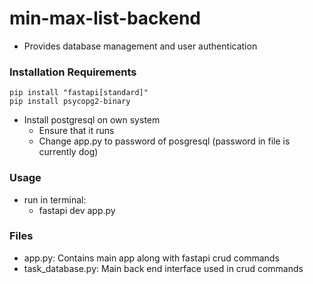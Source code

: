 # min-max-list-backend

- Provides database management and user authentication

### Installation Requirements

```
pip install "fastapi[standard]"
pip install psycopg2-binary
```
- Install postgresql on own system 
    - Ensure that it runs
    - Change app.py to password of posgresql (password in file is currently dog)

### Usage
- run in terminal:
    - fastapi dev app.py

### Files
- app.py: Contains main app along with fastapi crud commands 
- task_database.py: Main back end interface used in crud commands

